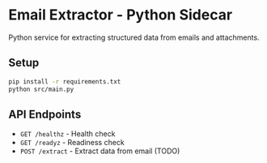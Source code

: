 # Email Extractor - Python Sidecar

Python service for extracting structured data from emails and attachments.

## Setup

```bash
pip install -r requirements.txt
python src/main.py
```

## API Endpoints

- `GET /healthz` - Health check
- `GET /readyz` - Readiness check  
- `POST /extract` - Extract data from email (TODO)